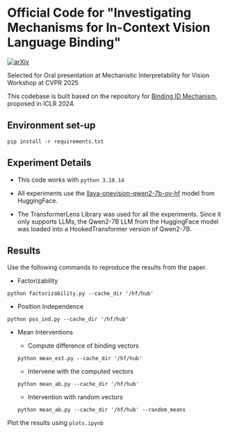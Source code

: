 # Official Code for "Investigating Mechanisms for In-Context Vision Language Binding"
[![arXiv](https://img.shields.io/badge/arXiv-1234.56789-b31b1b.svg)](https://arxiv.org/abs/2505.22200)


Selected for Oral presentation at Mechanistic Interpretability for Vision Workshop at CVPR 2025

This codebase is built based on the repository for [Binding ID Mechanism](https://github.com/jiahai-feng/binding-iclr), proposed in ICLR 2024.

## Environment set-up

```
pip install -r requirements.txt

```

## Experiment Details

- This code works with `python 3.10.14`

- All experiments use the [llava-onevision-qwen2-7b-ov-hf](https://huggingface.co/llava-hf/llava-onevision-qwen2-7b-ov-hf) model from HuggingFace.

- The TransformerLens Library was used for all the experiments. Since it only supports LLMs, the Qwen2-7B LLM from the HuggingFace model was loaded into a HookedTransformer version of Qwen2-7B.

## Results

Use the following commands to reproduce the results from the paper.

- Factorizability

```
python factorizability.py --cache_dir '/hf/hub'
```

- Position Independence
  
```
python pos_ind.py --cache_dir '/hf/hub'
```

- Mean Interventions
  
    - Compute difference of binding vectors
    ```
    python mean_est.py --cache_dir '/hf/hub'
    ```

    - Intervene with the computed vectors
    ```
    python mean_ab.py --cache_dir '/hf/hub'
    ```

    - Intervention with random vectors
    ```
    python mean_ab.py --cache_dir '/hf/hub' --random_means
    ```


Plot the results using `plots.ipynb`